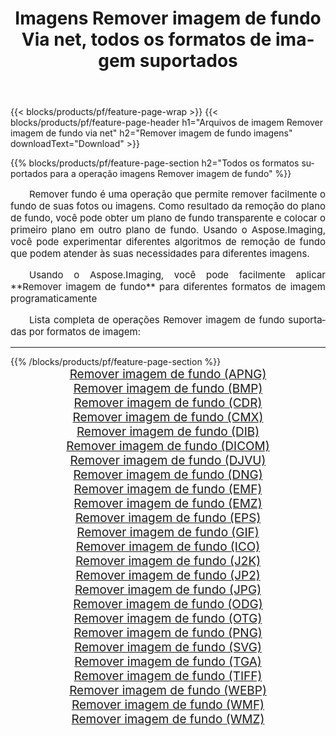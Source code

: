 ﻿---
title: Imagens Remover imagem de fundo Via net, todos os formatos de imagem suportados 
weight: 3920
url: /pt/net/remove-background/ 
lang: pt
langdirlevel: 2
locales: zh-hans,ja,it,ru,de,es,fr,nl,id,lt,pl,pt,vi,tr,ko,zh-hant,ar,hi,th,sv,cs,uk,he
description: Usando Aspose.Imaging, você pode facilmente imagens Remover imagem de fundo Via net
---

{{< blocks/products/pf/feature-page-wrap >}}
{{< blocks/products/pf/feature-page-header h1="Arquivos de imagem Remover imagem de fundo via net" h2="Remover imagem de fundo imagens" downloadText="Download" >}}


{{% blocks/products/pf/feature-page-section  h2="Todos os formatos suportados para a operação imagens Remover imagem de fundo" %}}
<p align="justify" style="text-indent:2em;font-size:15px;">
Remover fundo é uma operação que permite remover facilmente o fundo de suas fotos ou imagens. Como resultado da remoção do plano de fundo, você pode obter um plano de fundo transparente e colocar o primeiro plano em outro plano de fundo. Usando o Aspose.Imaging, você pode experimentar diferentes algoritmos de remoção de fundo que podem atender às suas necessidades para diferentes imagens.
</p>
<p align="justify" style="text-indent:2em;font-size:15px;">
Usando o Aspose.Imaging, você pode facilmente aplicar **Remover imagem de fundo** para diferentes formatos de imagem programaticamente
</p>
<p align="justify" style="text-indent:2em;font-size:15px;">
Lista completa de operações Remover imagem de fundo suportadas por formatos de imagem:
</p>
<hr/>
{{% /blocks/products/pf/feature-page-section %}}
<div class="container-fluid productfamilypage bg-gray">
    <div class="convertypes bg-gray agp-content section">
        <div class="container">
		<div class="row other-converters" style="gap: 10px;font-size: 19px;text-align:center;">
		    <div class='col-md-2 other-converter remove-lp remove-rp'><a href="/imaging/pt/net/remove-background/apng/" style="padding:15px;">Remover imagem de fundo (APNG)</a></div><div class='col-md-2 other-converter remove-lp remove-rp'><a href="/imaging/pt/net/remove-background/bmp/" style="padding:15px;">Remover imagem de fundo (BMP)</a></div><div class='col-md-2 other-converter remove-lp remove-rp'><a href="/imaging/pt/net/remove-background/cdr/" style="padding:15px;">Remover imagem de fundo (CDR)</a></div><div class='col-md-2 other-converter remove-lp remove-rp'><a href="/imaging/pt/net/remove-background/cmx/" style="padding:15px;">Remover imagem de fundo (CMX)</a></div><div class='col-md-2 other-converter remove-lp remove-rp'><a href="/imaging/pt/net/remove-background/dib/" style="padding:15px;">Remover imagem de fundo (DIB)</a></div><div class='col-md-2 other-converter remove-lp remove-rp'><a href="/imaging/pt/net/remove-background/dicom/" style="padding:15px;">Remover imagem de fundo (DICOM)</a></div><div class='col-md-2 other-converter remove-lp remove-rp'><a href="/imaging/pt/net/remove-background/djvu/" style="padding:15px;">Remover imagem de fundo (DJVU)</a></div><div class='col-md-2 other-converter remove-lp remove-rp'><a href="/imaging/pt/net/remove-background/dng/" style="padding:15px;">Remover imagem de fundo (DNG)</a></div><div class='col-md-2 other-converter remove-lp remove-rp'><a href="/imaging/pt/net/remove-background/emf/" style="padding:15px;">Remover imagem de fundo (EMF)</a></div><div class='col-md-2 other-converter remove-lp remove-rp'><a href="/imaging/pt/net/remove-background/emz/" style="padding:15px;">Remover imagem de fundo (EMZ)</a></div><div class='col-md-2 other-converter remove-lp remove-rp'><a href="/imaging/pt/net/remove-background/eps/" style="padding:15px;">Remover imagem de fundo (EPS)</a></div><div class='col-md-2 other-converter remove-lp remove-rp'><a href="/imaging/pt/net/remove-background/gif/" style="padding:15px;">Remover imagem de fundo (GIF)</a></div><div class='col-md-2 other-converter remove-lp remove-rp'><a href="/imaging/pt/net/remove-background/ico/" style="padding:15px;">Remover imagem de fundo (ICO)</a></div><div class='col-md-2 other-converter remove-lp remove-rp'><a href="/imaging/pt/net/remove-background/j2k/" style="padding:15px;">Remover imagem de fundo (J2K)</a></div><div class='col-md-2 other-converter remove-lp remove-rp'><a href="/imaging/pt/net/remove-background/jp2/" style="padding:15px;">Remover imagem de fundo (JP2)</a></div><div class='col-md-2 other-converter remove-lp remove-rp'><a href="/imaging/pt/net/remove-background/jpg/" style="padding:15px;">Remover imagem de fundo (JPG)</a></div><div class='col-md-2 other-converter remove-lp remove-rp'><a href="/imaging/pt/net/remove-background/odg/" style="padding:15px;">Remover imagem de fundo (ODG)</a></div><div class='col-md-2 other-converter remove-lp remove-rp'><a href="/imaging/pt/net/remove-background/otg/" style="padding:15px;">Remover imagem de fundo (OTG)</a></div><div class='col-md-2 other-converter remove-lp remove-rp'><a href="/imaging/pt/net/remove-background/png/" style="padding:15px;">Remover imagem de fundo (PNG)</a></div><div class='col-md-2 other-converter remove-lp remove-rp'><a href="/imaging/pt/net/remove-background/svg/" style="padding:15px;">Remover imagem de fundo (SVG)</a></div><div class='col-md-2 other-converter remove-lp remove-rp'><a href="/imaging/pt/net/remove-background/tga/" style="padding:15px;">Remover imagem de fundo (TGA)</a></div><div class='col-md-2 other-converter remove-lp remove-rp'><a href="/imaging/pt/net/remove-background/tiff/" style="padding:15px;">Remover imagem de fundo (TIFF)</a></div><div class='col-md-2 other-converter remove-lp remove-rp'><a href="/imaging/pt/net/remove-background/webp/" style="padding:15px;">Remover imagem de fundo (WEBP)</a></div><div class='col-md-2 other-converter remove-lp remove-rp'><a href="/imaging/pt/net/remove-background/wmf/" style="padding:15px;">Remover imagem de fundo (WMF)</a></div><div class='col-md-2 other-converter remove-lp remove-rp'><a href="/imaging/pt/net/remove-background/wmz/" style="padding:15px;">Remover imagem de fundo (WMZ)</a></div>
                </div>
        </div>
    </div>
</div>
<br/>
